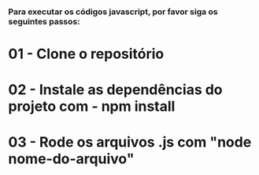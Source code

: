 ### Para executar os códigos javascript, por favor siga os seguintes passos:

# 01 - Clone o repositório

# 02 - Instale as dependências do projeto com - npm install

# 03 - Rode os arquivos .js com "node nome-do-arquivo"
